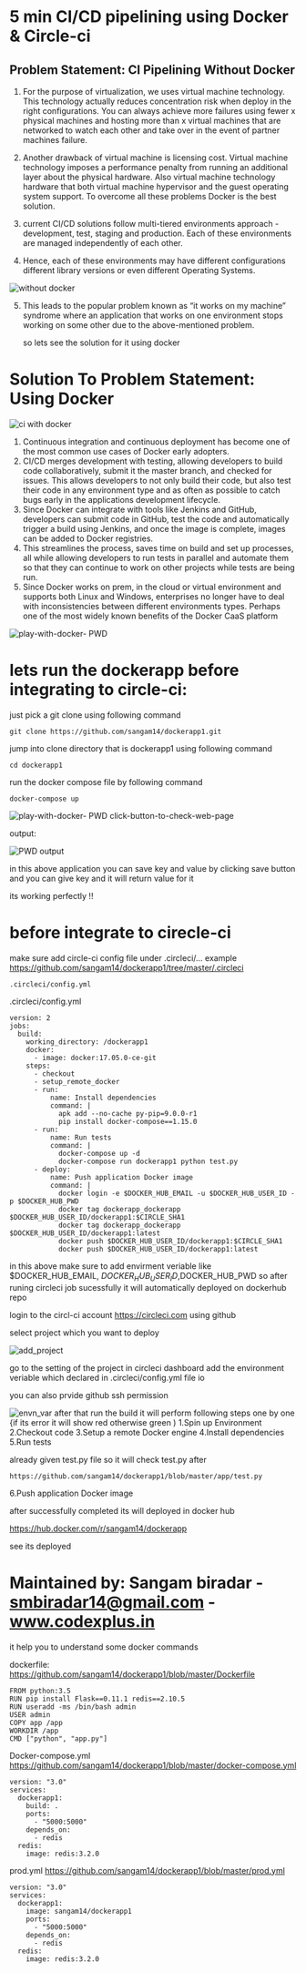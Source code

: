 # 5 min CI/CD pipelining using Docker & Circle-ci

## Problem Statement: CI Pipelining Without Docker 


1. For the purpose of virtualization, we uses virtual machine technology. This technology actually reduces concentration risk when deploy in the right configurations. You can always achieve more failures using fewer x physical machines and hosting more than x virtual machines that are networked to watch each other and take over in the event of partner machines failure.

2. Another drawback of virtual machine is licensing cost. Virtual machine technology imposes a performance penalty from running an additional layer about the physical hardware. Also virtual machine technology hardware that both virtual machine hypervisor and the guest operating system support. To overcome all these problems Docker is the best solution.

3. current CI/CD solutions follow multi-tiered environments approach - development, test, staging and production. Each of these environments are managed independently of each other.

4. Hence, each of these environments may have different configurations different library versions or even different Operating Systems.

![without docker](https://user-images.githubusercontent.com/21982562/47330291-52a7cd00-d695-11e8-8129-1cd48fc2009c.png)

5. This leads to the popular problem known as “it works on my machine” syndrome where an application that works on one environment stops working on some other due to the above-mentioned problem.

    so lets see the solution for it using docker 
# Solution To Problem Statement: Using Docker 

![ci with docker](https://user-images.githubusercontent.com/21982562/47330766-0fe6f480-d697-11e8-9c4e-bd2290beae15.png)

1. Continuous integration and continuous deployment has become one of the most common use cases of Docker early adopters. 
2. CI/CD merges development with testing, allowing developers to build code collaboratively, submit it the master branch, and checked for issues. This allows developers to not only build their code, but also test their code in any environment type and as often as possible to catch bugs early in the applications development lifecycle. 
3. Since Docker can integrate with tools like Jenkins and GitHub, developers can submit code in GitHub, test the code and automatically trigger a build using Jenkins, and once the image is complete, images can be added to Docker registries.
4. This streamlines the process, saves time on build and set up processes, all while allowing developers to run tests in parallel and automate them so that they can continue to work on other projects while tests are being run. 
5. Since Docker works on prem, in the cloud or virtual environment and supports both Linux and Windows, enterprises no longer have to deal with inconsistencies between different environments types. Perhaps one of the most widely known benefits of the Docker CaaS platform



![ play-with-docker- PWD](https://github.com/sangam14/dockerapp1/blob/master/Screenshot%202018-10-25%20at%2010.48.55%20PM.png)



# lets run the dockerapp before integrating to circle-ci:

just pick a git clone using following command 

```
git clone https://github.com/sangam14/dockerapp1.git
```

jump into clone directory that is dockerapp1 using following command 


```
cd dockerapp1 
```
 run the docker compose file by following command 
 
```
docker-compose up 
```
![ play-with-docker- PWD click-button-to-check-web-page](https://github.com/sangam14/dockerapp1/blob/master/Screenshot%202018-10-25%20at%2010.51.29%20PM.png)

output:

![PWD output](https://github.com/sangam14/dockerapp1/blob/master/Screenshot%202018-10-25%20at%2010.51.03%20PM.png)

in this above application you can save key and value by clicking save button 
and you can give key and it will return value for it 

its working perfectly !!

# before integrate to cirecle-ci 

make sure add circle-ci config file under .circleci/...
example https://github.com/sangam14/dockerapp1/tree/master/.circleci
```
.circleci/config.yml
```
.circleci/config.yml

```
version: 2
jobs:
  build:
    working_directory: /dockerapp1
    docker:
      - image: docker:17.05.0-ce-git
    steps:
      - checkout
      - setup_remote_docker
      - run:
          name: Install dependencies
          command: |
            apk add --no-cache py-pip=9.0.0-r1
            pip install docker-compose==1.15.0
      - run:
          name: Run tests
          command: |
            docker-compose up -d
            docker-compose run dockerapp1 python test.py
      - deploy:
          name: Push application Docker image
          command: |
            docker login -e $DOCKER_HUB_EMAIL -u $DOCKER_HUB_USER_ID -p $DOCKER_HUB_PWD
            docker tag dockerapp_dockerapp $DOCKER_HUB_USER_ID/dockerapp1:$CIRCLE_SHA1
            docker tag dockerapp_dockerapp $DOCKER_HUB_USER_ID/dockerapp1:latest
            docker push $DOCKER_HUB_USER_ID/dockerapp1:$CIRCLE_SHA1
            docker push $DOCKER_HUB_USER_ID/dockerapp1:latest
```

in this above make sure to add envirment veriable like  $DOCKER_HUB_EMAIL, $DOCKER_HUB_USER_ID,$DOCKER_HUB_PWD
so after runing circleci job sucessfully it will automatically deployed on dockerhub repo 

login to the circl-ci account https://circleci.com using github 

select project which you want to deploy 

![add_project](https://github.com/sangam14/dockerapp1/blob/master/Screenshot%202018-10-26%20at%207.49.53%20AM.png)

go to the setting of the project in circleci dashboard
add the environment veriable which declared in .circleci/config.yml file io

you can also prvide github ssh permission 

![envn_var](https://github.com/sangam14/dockerapp1/blob/master/Screenshot%202018-10-26%20at%207.50.31%20AM.png)
after that run the build it will perform following steps one by one {if its error it will show red otherwise green )
1.Spin up Environment
2.Checkout code
3.Setup a remote Docker engine
4.Install dependencies
5.Run tests

already given test.py file so it will check test.py after  
```
https://github.com/sangam14/dockerapp1/blob/master/app/test.py

```
6.Push application Docker image


after successfully completed its will deployed in docker hub 

https://hub.docker.com/r/sangam14/dockerapp

see its deployed

# Maintained by: Sangam biradar - smbiradar14@gmail.com -www.codexplus.in 


it help you to understand some docker commands  

dockerfile: https://github.com/sangam14/dockerapp1/blob/master/Dockerfile
```
FROM python:3.5
RUN pip install Flask==0.11.1 redis==2.10.5
RUN useradd -ms /bin/bash admin
USER admin
COPY app /app
WORKDIR /app
CMD ["python", "app.py"] 

```
Docker-compose.yml https://github.com/sangam14/dockerapp1/blob/master/docker-compose.yml
```
version: "3.0"
services:
  dockerapp1:
    build: .
    ports:
      - "5000:5000"
    depends_on:
      - redis
  redis:
    image: redis:3.2.0

```
prod.yml https://github.com/sangam14/dockerapp1/blob/master/prod.yml
```
version: "3.0"
services:
  dockerapp1:
    image: sangam14/dockerapp1
    ports:
      - "5000:5000"
    depends_on:
      - redis
  redis:
    image: redis:3.2.0
```
